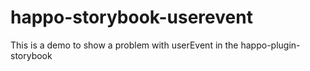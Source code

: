 # happo-storybook-userevent
This is a demo to show a problem with userEvent in the happo-plugin-storybook
